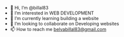 - 👋 Hi, I’m @billal83
- 👀 I’m interested in WEB DEVELOPMENT
- 🌱 I’m currently learning building a website
- 💞️ I’m looking to collaborate on Developing websites
- 📫 How to reach me belvabillal83@gmail.com

<!---
billal83/billal83 is a ✨ special ✨ repository because its `README.md` (this file) appears on your GitHub profile.
You can click the Preview link to take a look at your changes.
--->
